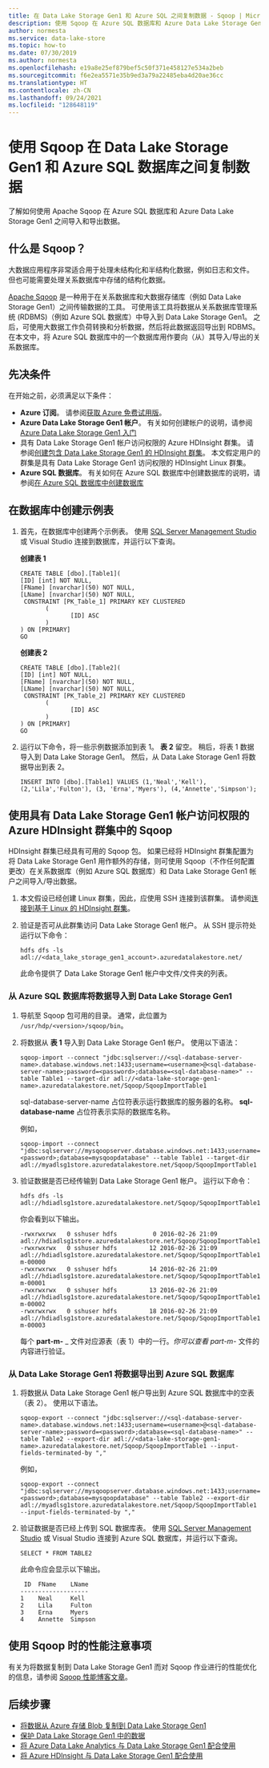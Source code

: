 ```yaml
---
title: 在 Data Lake Storage Gen1 和 Azure SQL 之间复制数据 - Sqoop | Microsoft Docs
description: 使用 Sqoop 在 Azure SQL 数据库和 Azure Data Lake Storage Gen1 之间复制数据
author: normesta
ms.service: data-lake-store
ms.topic: how-to
ms.date: 07/30/2019
ms.author: normesta
ms.openlocfilehash: e19a8e25ef879bef5c50f371e458127e534a2beb
ms.sourcegitcommit: f6e2ea5571e35b9ed3a79a22485eba4d20ae36cc
ms.translationtype: HT
ms.contentlocale: zh-CN
ms.lasthandoff: 09/24/2021
ms.locfileid: "128648119"
---
```

# <a name="copy-data-between-data-lake-storage-gen1-and-azure-sql-database-using-sqoop"></a>使用 Sqoop 在 Data Lake Storage Gen1 和 Azure SQL 数据库之间复制数据

了解如何使用 Apache Sqoop 在 Azure SQL 数据库和 Azure Data Lake Storage Gen1 之间导入和导出数据。

## <a name="what-is-sqoop"></a>什么是 Sqoop？

大数据应用程序非常适合用于处理未结构化和半结构化数据，例如日志和文件。 但也可能需要处理关系数据库中存储的结构化数据。

[Apache Sqoop](https://sqoop.apache.org/docs/1.4.4/SqoopUserGuide.html) 是一种用于在关系数据库和大数据存储库（例如 Data Lake Storage Gen1）之间传输数据的工具。 可使用该工具将数据从关系数据库管理系统 (RDBMS)（例如 Azure SQL 数据库）中导入到 Data Lake Storage Gen1。 之后，可使用大数据工作负荷转换和分析数据，然后将此数据返回导出到 RDBMS。 在本文中，将 Azure SQL 数据库中的一个数据库用作要向（从）其导入/导出的关系数据库。

## <a name="prerequisites"></a>先决条件

在开始之前，必须满足以下条件：

* **Azure 订阅**。 请参阅[获取 Azure 免费试用版](https://azure.microsoft.com/pricing/free-trial/)。
* **Azure Data Lake Storage Gen1 帐户**。 有关如何创建帐户的说明，请参阅 [Azure Data Lake Storage Gen1 入门](data-lake-store-get-started-portal.md)
* 具有 Data Lake Storage Gen1 帐户访问权限的 Azure HDInsight 群集。 请参阅[创建包含 Data Lake Storage Gen1 的 HDInsight 群集](data-lake-store-hdinsight-hadoop-use-portal.md)。 本文假定用户的群集是具有 Data Lake Storage Gen1 访问权限的 HDInsight Linux 群集。
* **Azure SQL 数据库**。 有关如何在 Azure SQL 数据库中创建数据库的说明，请参阅[在 Azure SQL 数据库中创建数据库](../azure-sql/database/single-database-create-quickstart.md)

## <a name="create-sample-tables-in-the-database"></a>在数据库中创建示例表

1. 首先，在数据库中创建两个示例表。 使用 [SQL Server Management Studio](../azure-sql/database/connect-query-ssms.md) 或 Visual Studio 连接到数据库，并运行以下查询。

    **创建表 1**

    ```tsql
    CREATE TABLE [dbo].[Table1](
    [ID] [int] NOT NULL,
    [FName] [nvarchar](50) NOT NULL,
    [LName] [nvarchar](50) NOT NULL,
     CONSTRAINT [PK_Table_1] PRIMARY KEY CLUSTERED
           (
                  [ID] ASC
           )
    ) ON [PRIMARY]
    GO
    ```

    **创建表 2**

    ```tsql
    CREATE TABLE [dbo].[Table2](
    [ID] [int] NOT NULL,
    [FName] [nvarchar](50) NOT NULL,
    [LName] [nvarchar](50) NOT NULL,
     CONSTRAINT [PK_Table_2] PRIMARY KEY CLUSTERED
           (
                  [ID] ASC
           )
    ) ON [PRIMARY]
    GO
    ```

1. 运行以下命令，将一些示例数据添加到表 1。 **表 2** 留空。 稍后，将表 1 数据导入到 Data Lake Storage Gen1。 然后，从 Data Lake Storage Gen1 将数据导出到表 2。

    ```tsql
    INSERT INTO [dbo].[Table1] VALUES (1,'Neal','Kell'), (2,'Lila','Fulton'), (3, 'Erna','Myers'), (4,'Annette','Simpson');
    ```

## <a name="use-sqoop-from-an-hdinsight-cluster-with-access-to-data-lake-storage-gen1"></a>使用具有 Data Lake Storage Gen1 帐户访问权限的 Azure HDInsight 群集中的 Sqoop

HDInsight 群集已经具有可用的 Sqoop 包。 如果已经将 HDInsight 群集配置为将 Data Lake Storage Gen1 用作额外的存储，则可使用 Sqoop（不作任何配置更改）在关系数据库（例如 Azure SQL 数据库）和 Data Lake Storage Gen1 帐户之间导入/导出数据。

1. 本文假设已经创建 Linux 群集，因此，应使用 SSH 连接到该群集。 请参阅[连接到基于 Linux 的 HDInsight 群集](../hdinsight/hdinsight-hadoop-linux-use-ssh-unix.md)。

1. 验证是否可从此群集访问 Data Lake Storage Gen1 帐户。 从 SSH 提示符处运行以下命令：

    ```console
    hdfs dfs -ls adl://<data_lake_storage_gen1_account>.azuredatalakestore.net/
    ```

   此命令提供了 Data Lake Storage Gen1 帐户中文件/文件夹的列表。

### <a name="import-data-from-azure-sql-database-into-data-lake-storage-gen1"></a>从 Azure SQL 数据库将数据导入到 Data Lake Storage Gen1

1. 导航至 Sqoop 包可用的目录。 通常，此位置为 `/usr/hdp/<version>/sqoop/bin`。

1. 将数据从 **表 1** 导入到 Data Lake Storage Gen1 帐户。 使用以下语法：

    ```console
    sqoop-import --connect "jdbc:sqlserver://<sql-database-server-name>.database.windows.net:1433;username=<username>@<sql-database-server-name>;password=<password>;database=<sql-database-name>" --table Table1 --target-dir adl://<data-lake-storage-gen1-name>.azuredatalakestore.net/Sqoop/SqoopImportTable1
    ```

   sql-database-server-name 占位符表示运行数据库的服务器的名称。 **sql-database-name** 占位符表示实际的数据库名称。

   例如，

    ```console
    sqoop-import --connect "jdbc:sqlserver://mysqoopserver.database.windows.net:1433;username=user1@mysqoopserver;password=<password>;database=mysqoopdatabase" --table Table1 --target-dir adl://myadlsg1store.azuredatalakestore.net/Sqoop/SqoopImportTable1
    ```

1. 验证数据是否已经传输到 Data Lake Storage Gen1 帐户。 运行以下命令：

    ```console
    hdfs dfs -ls adl://hdiadlsg1store.azuredatalakestore.net/Sqoop/SqoopImportTable1/
    ```

   你会看到以下输出。

    ```console
    -rwxrwxrwx   0 sshuser hdfs          0 2016-02-26 21:09 adl://hdiadlsg1store.azuredatalakestore.net/Sqoop/SqoopImportTable1/_SUCCESS
    -rwxrwxrwx   0 sshuser hdfs         12 2016-02-26 21:09 adl://hdiadlsg1store.azuredatalakestore.net/Sqoop/SqoopImportTable1/part-m-00000
    -rwxrwxrwx   0 sshuser hdfs         14 2016-02-26 21:09 adl://hdiadlsg1store.azuredatalakestore.net/Sqoop/SqoopImportTable1/part-m-00001
    -rwxrwxrwx   0 sshuser hdfs         13 2016-02-26 21:09 adl://hdiadlsg1store.azuredatalakestore.net/Sqoop/SqoopImportTable1/part-m-00002
    -rwxrwxrwx   0 sshuser hdfs         18 2016-02-26 21:09 adl://hdiadlsg1store.azuredatalakestore.net/Sqoop/SqoopImportTable1/part-m-00003
    ```

   每个 **part-m-** _ 文件对应源表（表 1）中的一行。*你可以查看 part-m-* 文件的内容进行验证。

### <a name="export-data-from-data-lake-storage-gen1-into-azure-sql-database"></a>从 Data Lake Storage Gen1 将数据导出到 Azure SQL 数据库

1. 将数据从 Data Lake Storage Gen1 帐户导出到 Azure SQL 数据库中的空表（表 2）。 使用以下语法。

    ```console
    sqoop-export --connect "jdbc:sqlserver://<sql-database-server-name>.database.windows.net:1433;username=<username>@<sql-database-server-name>;password=<password>;database=<sql-database-name>" --table Table2 --export-dir adl://<data-lake-storage-gen1-name>.azuredatalakestore.net/Sqoop/SqoopImportTable1 --input-fields-terminated-by ","
    ```

   例如，

    ```console
    sqoop-export --connect "jdbc:sqlserver://mysqoopserver.database.windows.net:1433;username=user1@mysqoopserver;password=<password>;database=mysqoopdatabase" --table Table2 --export-dir adl://myadlsg1store.azuredatalakestore.net/Sqoop/SqoopImportTable1 --input-fields-terminated-by ","
    ```

1. 验证数据是否已经上传到 SQL 数据库表。 使用 [SQL Server Management Studio](../azure-sql/database/connect-query-ssms.md) 或 Visual Studio 连接到 Azure SQL 数据库，并运行以下查询。

    ```tsql
    SELECT * FROM TABLE2
    ```

   此命令应会显示以下输出。

    ```output
     ID  FName    LName
    -------------------
    1    Neal     Kell
    2    Lila     Fulton
    3    Erna     Myers
    4    Annette  Simpson
    ```

## <a name="performance-considerations-while-using-sqoop"></a>使用 Sqoop 时的性能注意事项

有关为将数据复制到 Data Lake Storage Gen1 而对 Sqoop 作业进行的性能优化的信息，请参阅 [Sqoop 性能博客文章](/archive/blogs/shanyu/performance-tuning-for-hdinsight-storm-and-microsoft-azure-eventhubs)。

## <a name="next-steps"></a>后续步骤

* [将数据从 Azure 存储 Blob 复制到 Data Lake Storage Gen1](data-lake-store-copy-data-azure-storage-blob.md)
* [保护 Data Lake Storage Gen1 中的数据](data-lake-store-secure-data.md)
* [将 Azure Data Lake Analytics 与 Data Lake Storage Gen1 配合使用](../data-lake-analytics/data-lake-analytics-get-started-portal.md)
* [将 Azure HDInsight 与 Data Lake Storage Gen1 配合使用](data-lake-store-hdinsight-hadoop-use-portal.md)